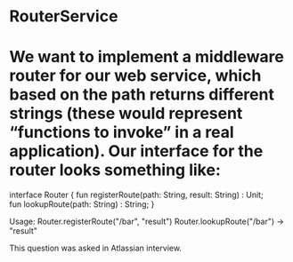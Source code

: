 # RouterService
We want to implement a middleware router for our web service, which based on the path returns different strings (these would represent “functions to invoke” in a real application).
Our interface for the router looks something like:
=====
interface Router {
  fun registerRoute(path: String, result: String) : Unit;  
  fun lookupRoute(path: String) : String;
}

Usage:
Router.registerRoute("/bar", "result")
Router.lookupRoute("/bar") -> "result"

This question was asked in Atlassian interview.

